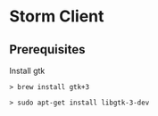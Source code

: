 # Storm Client

## Prerequisites

Install gtk
```
> brew install gtk+3
```
```
> sudo apt-get install libgtk-3-dev
```
